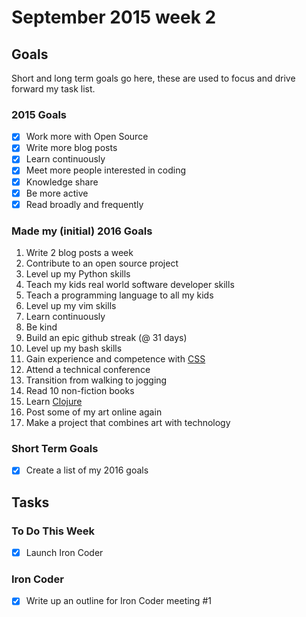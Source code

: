 # September 2015 week 2

## Goals
Short and long term goals go here, these are used to focus and drive forward my task list.

### 2015 Goals
- [X] Work more with Open Source
- [X] Write more blog posts
- [X] Learn continuously
- [X] Meet more people interested in coding
- [X] Knowledge share
- [X] Be more active
- [X] Read broadly and frequently

### Made my (initial) 2016 Goals
1. Write 2 blog posts a week
2. Contribute to an open source project
3. Level up my Python skills
4. Teach my kids real world software developer skills
5. Teach a programming language to all my kids
6. Level up my vim skills
7. Learn continuously
8. Be kind
9. Build an epic github streak (@ 31 days)
10. Level up my bash skills
11. Gain experience and competence with [CSS](https://developer.mozilla.org/en-US/docs/Web/CSS)
12. Attend a technical conference
13. Transition from walking to jogging
14. Read 10 non-fiction books
15. Learn [Clojure](http://clojure.org/)
16. Post some of my art online again
17. Make a project that combines art with technology

### Short Term Goals
- [X] Create a list of my 2016 goals

## Tasks

### To Do This Week
- [X] Launch Iron Coder

### Iron Coder

- [X] Write up an outline for Iron Coder meeting #1

